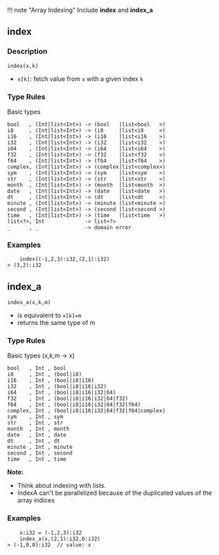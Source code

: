 !!! note "Array Indexing"
    Include **index** and **index_a**

## index

### Description

```no-highlight
index(x,k)
```

- `x[k]`: fetch value from `x` with a given index `k`

### Type Rules

Basic types

```no-highlight
bool   , (Int|list<Int>) -> (bool   |list<bool   >)
i8     , (Int|list<Int>) -> (i8     |list<i8     >)
i16    , (Int|list<Int>) -> (i16    |list<i16    >)
i32    , (Int|list<Int>) -> (i32    |list<i32    >)
i64    , (Int|list<Int>) -> (i64    |list<i64    >)
f32    , (Int|list<Int>) -> (f32    |list<f32    >)
f64    , (Int|list<Int>) -> (f64    |list<f64    >)
complex, (Int|list<Int>) -> (complex|list<complex>)
sym    , (Int|list<Int>) -> (sym    |list<sym    >)
str    , (Int|list<Int>) -> (str    |list<str    >)
month  , (Int|list<Int>) -> (month  |list<month  >)
date   , (Int|list<Int>) -> (date   |list<date   >)
dt     , (Int|list<Int>) -> (dt     |list<dt     >)
minute , (Int|list<Int>) -> (minute |list<minute >)
second , (Int|list<Int>) -> (second |list<second >)
time   , (Int|list<Int>) -> (time   |list<time   >)
list<?>, Int             -> list<?>
_      , _               -> domain error
```


### Examples

```no-highlight
    index((-1,2,3):i32,(2,1):i32)
> (3,2):i32
```

## index_a

```no-highlight
index_a(x,k,m)
```

- is equivalent to `x[k]=m`
- returns the same type of m

### Type Rules

Basic types (x,k,m -> x)

```no-highlight
bool   , Int , bool 
i8     , Int , (bool|i8)
i16    , Int , (bool|i8|i16)
i32    , Int , (bool|i8|i16|i32)
i64    , Int , (bool|i8|i16|i32|64)
f32    , Int , (bool|i8|i16|i32|64|f32)
f64    , Int , (bool|i8|i16|i32|64|f32|f64)
complex, Int , (bool|i8|i16|i32|64|f32|f64|complex)
sym    , Int , sym    
str    , Int , str    
month  , Int , month  
date   , Int , date   
dt     , Int , dt     
minute , Int , minute 
second , Int , second 
time   , Int , time   
```

**Note:**

- Think about indexing with *lists*.
- IndexA can't be parallelized because of the duplicated values of the array indices

### Examples

```no-highlight
    x:i32 = (-1,2,3):i32
    index_a(x,(2,1):i32,0:i32)
> (-1,0,0):i32  // value: x
```

